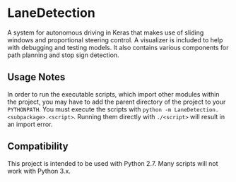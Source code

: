 # LaneDetection
A system for autonomous driving in Keras that makes use of sliding windows and proportional steering control. A visualizer is included to help with debugging and testing models. It also contains various components for path planning and stop sign detection.

## Usage Notes
In order to run the executable scripts, which import other modules within the project, you may have to add the parent directory of the project to your `PYTHONPATH`. You must execute the scripts with `python -m LaneDetection.<subpackage>.<script>`. Running them directly with `./<script>` will result in an import error.

## Compatibility
This project is intended to be used with Python 2.7. Many scripts will not work with Python 3.x.
